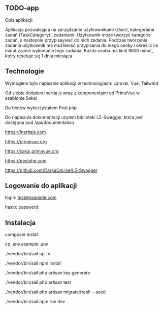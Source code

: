 ## TODO-app

Opis aplikacji:

Aplikacja pozwalająca na zarządzanie użytkownikami (User), kategoriami zadań (TaskCategory) i zadaniami.
Użytkownik może tworzyć kategorie zadań, a nastepnie przypisaywać do nich zadania.
Podczas tworzenia zadania użytkownik ma mozliwość przypisania do niego osoby i określić ile minut zajmie wykonanie tego zadania.
Każda osoba ma limit 9600 minut, który resetuje się 1 dnia miesiąca

## Technologie

Wymogiem było napisanie aplikacji w technologiach: Laravel, Vue, Tailwind

Od siebie dodałem Inertia.js wraz z komponentami od PrimeVue w szablonie Sakai

Do testów wykorzystałem Pest.php

Do napisania dokumentacji użyłem biblioteki L5-Swagger, która jest dostępna pod /api/documentation

https://inertiajs.com

https://primevue.org

https://sakai.primevue.org

https://pestphp.com

https://github.com/DarkaOnLine/L5-Swagger

## Logowanie do aplikacji

login: test@example.com

hasło: password

## Instalacja

composer install

cp .env.example .env

./vendor/bin/sail up -d

./vendor/bin/sail npm install

./vendor/bin/sail php artisan key:generate

./vendor/bin/sail php artisan test

./vendor/bin/sail php artisan migrate:fresh --seed

./vendor/bin/sail npm run dev

